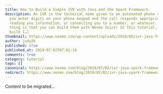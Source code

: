 ```yaml
---
title: How to Build a Simple IVR with Java and the Spark Framework
description: An IVR is the technical name given to an automated phone call where
  you enter digits on your phone keypad and the call responds appropriately – by
  reading you information, or connecting you to a number, or whatever. The great
  thing is that you can build them with Nexmo Voice! In this tutorial, you’ll
  build […]
thumbnail: https://www.nexmo.com/wp-content/uploads/2019/06/ivr-java-feature-image.png
author: judy2k
published: true
published_at: 2019-07-02T07:01:19
comments: true
category: tutorial
tags: []
canonical: https://www.nexmo.com/blog/2019/07/02/ivr-java-spark-framework-dr
redirect: https://www.nexmo.com/blog/2019/07/02/ivr-java-spark-framework-dr
---
```

Content to be migrated...